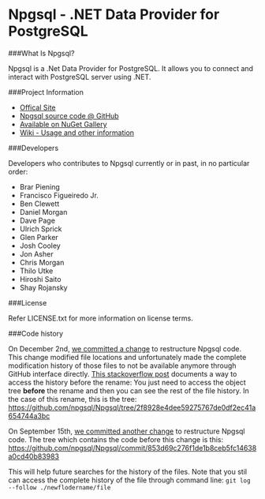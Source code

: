 Npgsql - .NET Data Provider for PostgreSQL
=============

###What Is Npgsql?

Npgsql is a .Net Data Provider for PostgreSQL. It allows you to connect and interact with PostgreSQL server using .NET.


###Project Information

+   [Offical Site][1]
+   [Npgsql source code @ GitHub][2]
+   [Available on NuGet Gallery][3]
+   [Wiki - Usage and other information][4]


###Developers

Developers who contributes to Npgsql currently or in past, in no particular order:
    
+   Brar Piening
+   Francisco Figueiredo Jr.
+   Ben Clewett
+   Daniel Morgan
+   Dave Page
+   Ulrich Sprick
+   Glen Parker
+   Josh Cooley
+   Jon Asher
+   Chris Morgan
+   Thilo Utke
+   Hiroshi Saito
+   Shay Rojansky

###License

Refer LICENSE.txt for more information on license terms.

###Code history

On December 2nd, [we committed a change][5] to restructure Npgsql code. This change modified file locations and unfortunately made the complete modification history of those files to not be available anymore through GitHub interface directly. [This stackoverflow post][6] documents a way to access the history before the rename: You just need to access the object tree **before** the rename and then you can see the rest of the file history.
In the case of this rename, this is the tree: https://github.com/npgsql/Npgsql/tree/2f8928e4dee59275767de0df2ec41a654744a3bc

On September 15th, [we committed another change][7] to restructure Npgsql code. The tree which contains the code before this change is this: https://github.com/npgsql/Npgsql/commit/853d69c276f1de1b8ceb5fc14638a0cd40b83983

This will help future searches for the history of the files. Note that you stil can access the complete history of the file through command line: `git log --follow ./newflodername/file`


[1]: http://www.npgsql.org/  "Official site"
[2]: https://github.com/npgsql/Npgsql/  "Npgsql source code @ GitHub"
[3]: http://www.nuget.org/packages/Npgsql/ "Npgsql @ Nuget Gallery"
[4]: https://github.com/npgsql/Npgsql/wiki/  "Wiki"
[5]: https://github.com/npgsql/Npgsql/commit/d7beea23f3407b38747cde05568a59ac87cdd121#diff-3b02da674650ba0f31603c365249f34f
[6]: http://stackoverflow.com/questions/17213046/see-history-in-github-after-folder-rename
[7]: https://github.com/npgsql/Npgsql/commit/a7d29a7a8d6a5d441b96827fe11a3c8d066720eb
